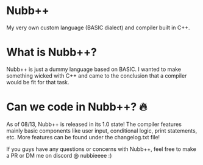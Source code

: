 # Nubb++ 
My very own custom language (BASIC dialect) and compiler built in C++.

# What is Nubb++? 
Nubb++ is just a dummy language based on BASIC. 
I wanted to make something wicked with C++ and came to the conclusion that a compiler would be fit for that task.

# Can we code in Nubb++? 🔥
As of 08/13, Nubb++ is released in its 1.0 state! The compiler features mainly basic components like user input, conditional logic, print statements, etc. More features can be found under the changelog.txt file!

If you guys have any questions or concerns with Nubb++, feel free to make a PR or DM me on discord @ nubbieeee :)
